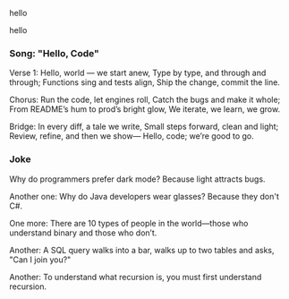 
hello

hello

### Song: "Hello, Code"

Verse 1:
Hello, world — we start anew,
Type by type, and through and through;
Functions sing and tests align,
Ship the change, commit the line.

Chorus:
Run the code, let engines roll,
Catch the bugs and make it whole;
From README’s hum to prod’s bright glow,
We iterate, we learn, we grow.

Bridge:
In every diff, a tale we write,
Small steps forward, clean and light;
Review, refine, and then we show—
Hello, code; we’re good to go.


### Joke

Why do programmers prefer dark mode? Because light attracts bugs.

Another one: Why do Java developers wear glasses? Because they don't C#.

One more: There are 10 types of people in the world—those who understand binary and those who don’t.

Another: A SQL query walks into a bar, walks up to two tables and asks, "Can I join you?"

Another: To understand what recursion is, you must first understand recursion.


